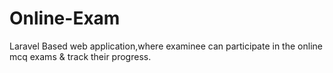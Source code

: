 # Online-Exam
Laravel Based web application,where examinee can participate in the online mcq exams & track their progress. 


